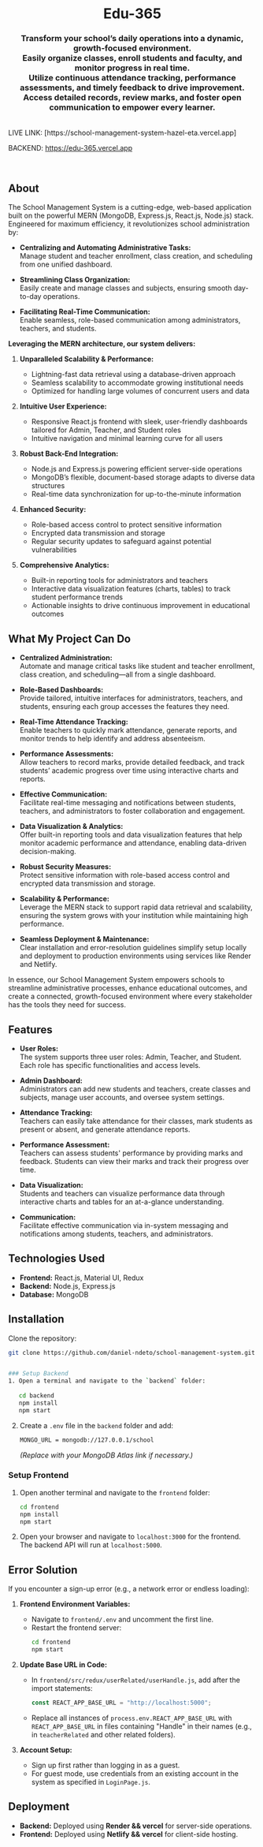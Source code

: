 <h1 align="center">
    Edu-365
</h1>

<h3 align="center">
Transform your school’s daily operations into a dynamic, growth‐focused environment.<br>
Easily organize classes, enroll students and faculty, and monitor progress in real time.<br>
Utilize continuous attendance tracking, performance assessments, and timely feedback to drive improvement.<br>
Access detailed records, review marks, and foster open communication to empower every learner.
</h3>

<br>
LIVE LINK: [https://school-management-system-hazel-eta.vercel.app]

BACKEND: https://edu-365.vercel.app


<br>

## About

The School Management System is a cutting-edge, web-based application built on the powerful MERN (MongoDB, Express.js, React.js, Node.js) stack. Engineered for maximum efficiency, it revolutionizes school administration by:

- **Centralizing and Automating Administrative Tasks:**  
  Manage student and teacher enrollment, class creation, and scheduling from one unified dashboard.

- **Streamlining Class Organization:**  
  Easily create and manage classes and subjects, ensuring smooth day-to-day operations.

- **Facilitating Real-Time Communication:**  
  Enable seamless, role-based communication among administrators, teachers, and students.

**Leveraging the MERN architecture, our system delivers:**

1. **Unparalleled Scalability & Performance:**  
   - Lightning-fast data retrieval using a database-driven approach  
   - Seamless scalability to accommodate growing institutional needs  
   - Optimized for handling large volumes of concurrent users and data

2. **Intuitive User Experience:**  
   - Responsive React.js frontend with sleek, user-friendly dashboards tailored for Admin, Teacher, and Student roles  
   - Intuitive navigation and minimal learning curve for all users

3. **Robust Back-End Integration:**  
   - Node.js and Express.js powering efficient server-side operations  
   - MongoDB’s flexible, document-based storage adapts to diverse data structures  
   - Real-time data synchronization for up-to-the-minute information

4. **Enhanced Security:**  
   - Role-based access control to protect sensitive information  
   - Encrypted data transmission and storage  
   - Regular security updates to safeguard against potential vulnerabilities

5. **Comprehensive Analytics:**  
   - Built-in reporting tools for administrators and teachers  
   - Interactive data visualization features (charts, tables) to track student performance trends  
   - Actionable insights to drive continuous improvement in educational outcomes

## What My Project Can Do

- **Centralized Administration:**  
  Automate and manage critical tasks like student and teacher enrollment, class creation, and scheduling—all from a single dashboard.

- **Role-Based Dashboards:**  
  Provide tailored, intuitive interfaces for administrators, teachers, and students, ensuring each group accesses the features they need.

- **Real-Time Attendance Tracking:**  
  Enable teachers to quickly mark attendance, generate reports, and monitor trends to help identify and address absenteeism.

- **Performance Assessments:**  
  Allow teachers to record marks, provide detailed feedback, and track students’ academic progress over time using interactive charts and reports.

- **Effective Communication:**  
  Facilitate real-time messaging and notifications between students, teachers, and administrators to foster collaboration and engagement.

- **Data Visualization & Analytics:**  
  Offer built-in reporting tools and data visualization features that help monitor academic performance and attendance, enabling data-driven decision-making.

- **Robust Security Measures:**  
  Protect sensitive information with role-based access control and encrypted data transmission and storage.

- **Scalability & Performance:**  
  Leverage the MERN stack to support rapid data retrieval and scalability, ensuring the system grows with your institution while maintaining high performance.

- **Seamless Deployment & Maintenance:**  
  Clear installation and error-resolution guidelines simplify setup locally and deployment to production environments using services like Render and Netlify.

In essence, our School Management System empowers schools to streamline administrative processes, enhance educational outcomes, and create a connected, growth-focused environment where every stakeholder has the tools they need for success.

## Features

- **User Roles:**  
  The system supports three user roles: Admin, Teacher, and Student. Each role has specific functionalities and access levels.

- **Admin Dashboard:**  
  Administrators can add new students and teachers, create classes and subjects, manage user accounts, and oversee system settings.

- **Attendance Tracking:**  
  Teachers can easily take attendance for their classes, mark students as present or absent, and generate attendance reports.

- **Performance Assessment:**  
  Teachers can assess students' performance by providing marks and feedback. Students can view their marks and track their progress over time.

- **Data Visualization:**  
  Students and teachers can visualize performance data through interactive charts and tables for an at-a-glance understanding.

- **Communication:**  
  Facilitate effective communication via in-system messaging and notifications among students, teachers, and administrators.

## Technologies Used

- **Frontend:** React.js, Material UI, Redux  
- **Backend:** Node.js, Express.js  
- **Database:** MongoDB

## Installation

Clone the repository:
```sh
git clone https://github.com/daniel-ndeto/school-management-system.git


### Setup Backend
1. Open a terminal and navigate to the `backend` folder:
   
   cd backend
   npm install
   npm start
   ```
2. Create a `.env` file in the `backend` folder and add:
   ```sh
   MONGO_URL = mongodb://127.0.0.1/school
   ```
   *(Replace with your MongoDB Atlas link if necessary.)*

### Setup Frontend
1. Open another terminal and navigate to the `frontend` folder:
   ```sh
   cd frontend
   npm install
   npm start
   ```
2. Open your browser and navigate to `localhost:3000` for the frontend.  
   The backend API will run at `localhost:5000`.

## Error Solution

If you encounter a sign-up error (e.g., a network error or endless loading):

1. **Frontend Environment Variables:**
   - Navigate to `frontend/.env` and uncomment the first line.
   - Restart the frontend server:
     ```sh
     cd frontend
     npm start
     ```

2. **Update Base URL in Code:**
   - In `frontend/src/redux/userRelated/userHandle.js`, add after the import statements:
     ```javascript
     const REACT_APP_BASE_URL = "http://localhost:5000";
     ```
   - Replace all instances of `process.env.REACT_APP_BASE_URL` with `REACT_APP_BASE_URL` in files containing "Handle" in their names (e.g., in `teacherRelated` and other related folders).

3. **Account Setup:**
   - Sign up first rather than logging in as a guest.  
   - For guest mode, use credentials from an existing account in the system as specified in `LoginPage.js`.


## Deployment

- **Backend:** Deployed using **Render && vercel** for server-side operations.
- **Frontend:** Deployed using **Netlify && vercel** for client-side hosting.
